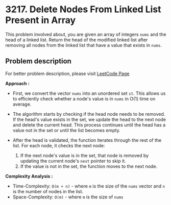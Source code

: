 # 3217. Delete Nodes From Linked List Present in Array

This problem involved about, you are given an array of integers `nums` and the head of a linked list. Return the head of the modified linked list after removing all nodes from the linked list that have a value that exists in `nums`.

## Problem description

For better problem description, please visit [LeetCode Page](https://leetcode.com/problems/delete-nodes-from-linked-list-present-in-array/description)

**Approach :**<br/>

-   First, we convert the vector `nums` into an unordered set `st`. This allows us to efficiently check whether a node's value is in `nums` in O(1) time on average.

-   The algorithm starts by checking if the head node needs to be removed. If the head's value exists in the set, we update the head to the next node and delete the current head. This process continues until the head has a value not in the set or until the list becomes empty.

-   After the head is validated, the function iterates through the rest of the list. For each node, it checks the next node:
    1.  If the next node's value is in the set, that node is removed by updating the current node's `next` pointer to skip it.
    2.  If the value is not in the set, the function moves to the next node.

**Complexity Analysis :**<br/>

-   Time-Complexity: `O(m + n)` - where `m` is the size of the `nums` vector and `n` is the number of nodes in the list.
-   Space-Complexity: `O(m)` - where `m` is the size of `nums`

